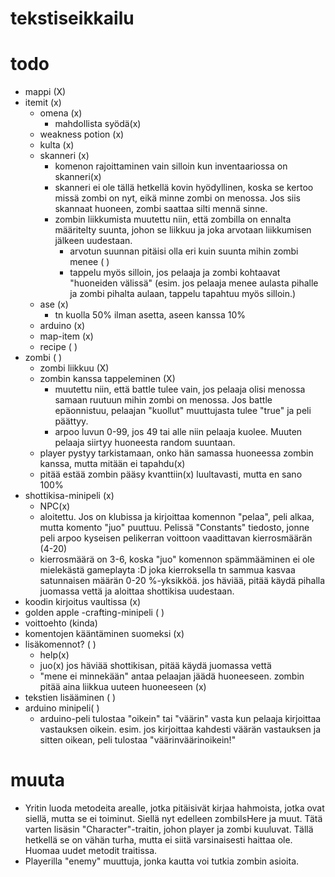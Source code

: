 # tekstiseikkailu
# todo
- mappi (X)
- itemit (x)
  - omena (x)
    - mahdollista syödä(x)
  - weakness potion (x)
  - kulta (x)
  - skanneri (x)
    - komenon rajoittaminen vain silloin kun inventaariossa on skanneri(x)
    - skanneri ei ole tällä hetkellä kovin hyödyllinen, koska se kertoo missä zombi on nyt, eikä minne zombi on menossa. Jos siis skannaat huoneen, zombi saattaa silti mennä sinne.
    - zombin liikkumista muutettu niin, että zombilla on ennalta määritelty suunta, johon se liikkuu ja joka arvotaan liikkumisen jälkeen uudestaan.
      - arvotun suunnan pitäisi olla eri kuin suunta mihin zombi menee ( )
      - tappelu myös silloin, jos pelaaja ja zombi kohtaavat "huoneiden välissä" (esim. jos pelaaja menee aulasta pihalle ja zombi pihalta aulaan, tappelu tapahtuu myös silloin.)
  - ase (x)
    - tn kuolla 50% ilman asetta, aseen kanssa 10%
  - arduino (x)
  - map-item (x)
  - recipe ( )
- zombi ( )
  - zombi liikkuu (X)
  - zombin kanssa tappeleminen (X)
    - muutettu niin, että battle tulee vain, jos pelaaja olisi menossa samaan ruutuun mihin zombi on menossa. Jos battle epäonnistuu, pelaajan "kuollut" muuttujasta tulee "true" ja peli päättyy.
    - arpoo luvun 0-99, jos 49 tai alle niin pelaaja kuolee. Muuten pelaaja siirtyy huoneesta random suuntaan.
  - player pystyy tarkistamaan, onko hän samassa huoneessa zombin kanssa, mutta mitään ei tapahdu(x)
  - pitää estää zombin pääsy kvanttiin(x) luultavasti, mutta en sano 100%
- shottikisa-minipeli (x)
  - NPC(x)
  - aloitettu. Jos on klubissa ja kirjoittaa komennon "pelaa", peli alkaa, mutta komento "juo" puuttuu. Pelissä "Constants" tiedosto, jonne peli arpoo kyseisen pelikerran voittoon vaadittavan kierrosmäärän (4-20)
  - kierrosmäärä on 3-6, koska "juo" komennon spämmääminen ei ole mielekästä gameplayta :D joka kierroksella tn sammua kasvaa satunnaisen määrän 0-20 %-yksikköä. jos häviää, pitää käydä pihalla juomassa vettä ja aloittaa shottikisa uudestaan.
- koodin kirjoitus vaultissa (x)
- golden apple -crafting-minipeli ( )
- voittoehto (kinda)
- komentojen kääntäminen suomeksi (x)
- lisäkomennot? ( )
  - help(x)
  - juo(x) jos häviää shottikisan, pitää käydä juomassa vettä
  - "mene ei minnekään" antaa pelaajan jäädä huoneeseen. zombin pitää aina liikkua uuteen huoneeseen (x)
- tekstien lisääminen ( )
- arduino minipeli( )
  - arduino-peli tulostaa "oikein" tai "väärin" vasta kun pelaaja kirjoittaa vastauksen oikein. esim. jos kirjoittaa kahdesti väärän vastauksen ja sitten oikean, peli tulostaa "väärinväärinoikein!"

# muuta

- Yritin luoda metodeita arealle, jotka pitäisivät kirjaa hahmoista, jotka ovat siellä, mutta se ei toiminut. Siellä nyt edelleen zombiIsHere ja muut. Tätä varten lisäsin "Character"-traitin, johon player ja zombi kuuluvat. Tällä hetkellä se on vähän turha, mutta ei siitä varsinaisesti haittaa ole. Huomaa uudet metodit traitissa.
- Playerilla "enemy" muuttuja, jonka kautta voi tutkia zombin asioita.